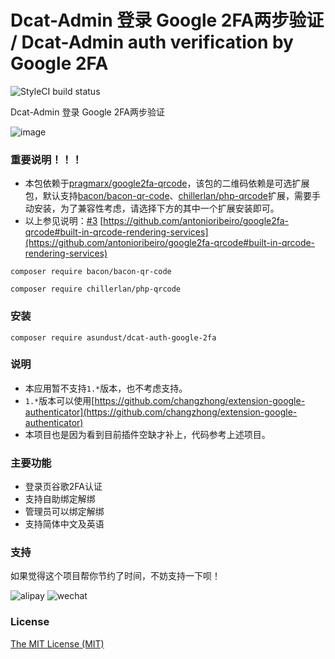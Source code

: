 Dcat-Admin 登录 Google 2FA两步验证 / Dcat-Admin auth verification by Google 2FA
======

![StyleCI build status](https://github.styleci.io/repos/686662708/shield)

Dcat-Admin 登录 Google 2FA两步验证

![image](https://github.com/asundust/auth-captcha/assets/6573979/9d3283ea-2cb4-4ce1-9eff-10ce0b82d41e)

### 重要说明！！！

- 本包依赖于[pragmarx/google2fa-qrcode](https://packagist.org/packages/pragmarx/google2fa-qrcode)，该包的二维码依赖是可选扩展包，默认支持[bacon/bacon-qr-code](https://packagist.org/packages/bacon/bacon-qr-code)、[chillerlan/php-qrcode](https://packagist.org/packages/chillerlan/php-qrcode)扩展，需要手动安装，为了兼容性考虑，请选择下方的其中一个扩展安装即可。
- 以上参见说明：[#3](https://github.com/asundust/dcat-auth-google-2fa/issues/3) [https://github.com/antonioribeiro/google2fa-qrcode#built-in-qrcode-rendering-services](https://github.com/antonioribeiro/google2fa-qrcode#built-in-qrcode-rendering-services)
```
composer require bacon/bacon-qr-code
```
```
composer require chillerlan/php-qrcode
```

### 安装

```
composer require asundust/dcat-auth-google-2fa
```

### 说明

- 本应用暂不支持`1.*`版本，也不考虑支持。
- `1.*`版本可以使用[https://github.com/changzhong/extension-google-authenticator](https://github.com/changzhong/extension-google-authenticator)
- 本项目也是因为看到目前插件空缺才补上，代码参考上述项目。

### 主要功能

- 登录页谷歌2FA认证
- 支持自助绑定解绑
- 管理员可以绑定解绑
- 支持简体中文及英语

### 支持

如果觉得这个项目帮你节约了时间，不妨支持一下呗！

![alipay](https://user-images.githubusercontent.com/6573979/91679916-2c4df500-eb7c-11ea-98a7-ab740ddda77d.png)
![wechat](https://user-images.githubusercontent.com/6573979/91679913-2b1cc800-eb7c-11ea-8915-eb0eced94aee.png)

### License

[The MIT License (MIT)](https://opensource.org/licenses/MIT)
